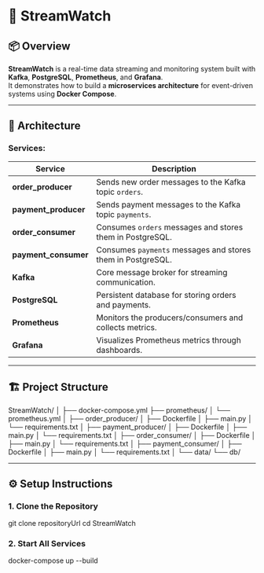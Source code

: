 # 🧠 StreamWatch

## 📦 Overview
**StreamWatch** is a real-time data streaming and monitoring system built with **Kafka**, **PostgreSQL**, **Prometheus**, and **Grafana**.  
It demonstrates how to build a **microservices architecture** for event-driven systems using **Docker Compose**.

---

## 🧩 Architecture

### Services:
| Service | Description |
|----------|-------------|
| **order_producer** | Sends new order messages to the Kafka topic `orders`. |
| **payment_producer** | Sends payment messages to the Kafka topic `payments`. |
| **order_consumer** | Consumes `orders` messages and stores them in PostgreSQL. |
| **payment_consumer** | Consumes `payments` messages and stores them in PostgreSQL. |
| **Kafka** | Core message broker for streaming communication. |
| **PostgreSQL** | Persistent database for storing orders and payments. |
| **Prometheus** | Monitors the producers/consumers and collects metrics. |
| **Grafana** | Visualizes Prometheus metrics through dashboards. |

---

## 🏗️ Project Structure
StreamWatch/
│
├── docker-compose.yml
├── prometheus/
│ └── prometheus.yml
│
├── order_producer/
│ ├── Dockerfile
│ ├── main.py
│ └── requirements.txt
│
├── payment_producer/
│ ├── Dockerfile
│ ├── main.py
│ └── requirements.txt
│
├── order_consumer/
│ ├── Dockerfile
│ ├── main.py
│ └── requirements.txt
│
├── payment_consumer/
│ ├── Dockerfile
│ ├── main.py
│ └── requirements.txt
│
└── data/
└── db/

---

## ⚙️ Setup Instructions

### 1. Clone the Repository

git clone repositoryUrl
cd StreamWatch
### 2. Start All Services
docker-compose up --build

